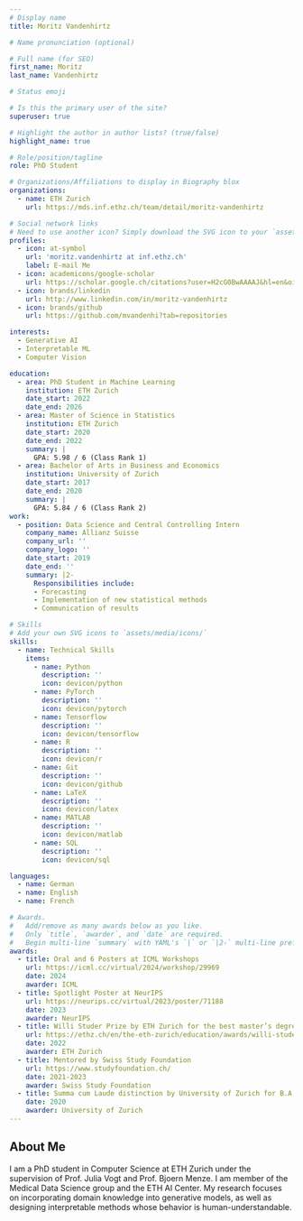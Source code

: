 ```yaml
---
# Display name
title: Moritz Vandenhirtz

# Name pronunciation (optional)

# Full name (for SEO)
first_name: Moritz
last_name: Vandenhirtz

# Status emoji

# Is this the primary user of the site?
superuser: true

# Highlight the author in author lists? (true/false)
highlight_name: true

# Role/position/tagline
role: PhD Student

# Organizations/Affiliations to display in Biography blox
organizations:
  - name: ETH Zurich
    url: https://mds.inf.ethz.ch/team/detail/moritz-vandenhirtz

# Social network links
# Need to use another icon? Simply download the SVG icon to your `assets/media/icons/` folder.
profiles:
  - icon: at-symbol
    url: 'moritz.vandenhirtz at inf.ethz.ch'
    label: E-mail Me
  - icon: academicons/google-scholar
    url: https://scholar.google.ch/citations?user=H2cG0BwAAAAJ&hl=en&oi=sra
  - icon: brands/linkedin
    url: http://www.linkedin.com/in/moritz-vandenhirtz
  - icon: brands/github
    url: https://github.com/mvandenhi?tab=repositories

interests:
  - Generative AI 
  - Interpretable ML
  - Computer Vision

education:
  - area: PhD Student in Machine Learning
    institution: ETH Zurich
    date_start: 2022
    date_end: 2026
  - area: Master of Science in Statistics
    institution: ETH Zurich
    date_start: 2020
    date_end: 2022
    summary: |
      GPA: 5.98 / 6 (Class Rank 1)
  - area: Bachelor of Arts in Business and Economics
    institution: University of Zurich
    date_start: 2017
    date_end: 2020
    summary: |
      GPA: 5.84 / 6 (Class Rank 2)
work:
  - position: Data Science and Central Controlling Intern
    company_name: Allianz Suisse
    company_url: ''
    company_logo: ''
    date_start: 2019
    date_end: ''
    summary: |2-
      Responsibilities include:
      - Forecasting
      - Implementation of new statistical methods
      - Communication of results

# Skills
# Add your own SVG icons to `assets/media/icons/`
skills:
  - name: Technical Skills
    items:
      - name: Python
        description: ''
        icon: devicon/python
      - name: PyTorch
        description: ''
        icon: devicon/pytorch
      - name: Tensorflow
        description: ''
        icon: devicon/tensorflow
      - name: R
        description: ''
        icon: devicon/r
      - name: Git
        description: ''
        icon: devicon/github
      - name: LaTeX
        description: ''
        icon: devicon/latex
      - name: MATLAB
        description: ''
        icon: devicon/matlab
      - name: SQL
        description: ''
        icon: devicon/sql

languages:
  - name: German
  - name: English
  - name: French

# Awards.
#   Add/remove as many awards below as you like.
#   Only `title`, `awarder`, and `date` are required.
#   Begin multi-line `summary` with YAML's `|` or `|2-` multi-line prefix and indent 2 spaces below.
awards:
  - title: Oral and 6 Posters at ICML Workshops
    url: https://icml.cc/virtual/2024/workshop/29969
    date: 2024
    awarder: ICML
  - title: Spotlight Poster at NeurIPS
    url: https://neurips.cc/virtual/2023/poster/71188
    date: 2023
    awarder: NeurIPS
  - title: Willi Studer Prize by ETH Zurich for the best master’s degree in Statistics (D-MATH)
    url: https://ethz.ch/en/the-eth-zurich/education/awards/willi-studer-prize.html
    date: 2022
    awarder: ETH Zurich
  - title: Mentored by Swiss Study Foundation
    url: https://www.studyfoundation.ch/
    date: 2021-2023
    awarder: Swiss Study Foundation
  - title: Summa cum Laude distinction by University of Zurich for B.A. in Business and Economics
    date: 2020
    awarder: University of Zurich
---
```


## About Me

I am a PhD student in Computer Science at ETH Zurich under the supervision of Prof. Julia Vogt and Prof. Bjoern Menze. I am member of the Medical Data Science group and the ETH AI Center. My research focuses on incorporating domain knowledge into generative models, as well as designing interpretable methods whose behavior is human-understandable.